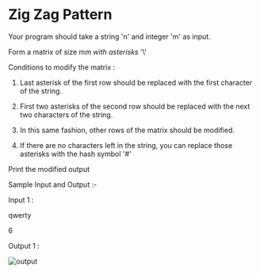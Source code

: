 # Zig Zag Pattern

Your program should take a string 'n' and integer 'm' as input.

Form a matrix of size m*m with asterisks '*\\'

Conditions to modify the matrix :

1) Last asterisk of the first row should be replaced with the first character of the string.

2) First two asterisks of the second row should be replaced with the next two characters of the string.

3) In this same fashion, other rows of the matrix should be modified.

4) If there are no characters left in the string, you can replace those asterisks with the hash symbol '#'

Print the modified output

Sample Input and Output :- 

Input 1 :

qwerty

6

Output 1 :

![output](https://user-images.githubusercontent.com/23584394/86082592-c24e9c00-bab5-11ea-91f7-5cb14cf99497.PNG)

